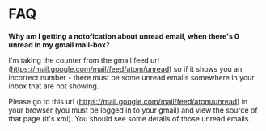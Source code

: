 # FAQ #


**Why am I getting a notofication about unread email, when there's 0 unread in my gmail mail-box?**

I'm taking the counter from the gmail feed url (https://mail.google.com/mail/feed/atom/unread) so if it shows you an incorrect number - there must be some unread emails somewhere in your inbox that are not showing.

Please go to this url (https://mail.google.com/mail/feed/atom/unread) in your browser (you must be logged in to your gmail) and view the source of that page (it's xml).
You should see some details of those unread emails.